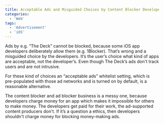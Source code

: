 ```yaml
---
title: Acceptable Ads and Misguided Choices by Content Blocker Developers
categories:
  - 'Web'
tags:
  - 'Advertisement'
  - 'iOS'
---
```

Ads by e.g. “The Deck” cannot be blocked, because some iOS app developers deliberately allow them (e.g. 1Blocker). That’s wrong and a misguided choice by the developers. It’s the user’s choice what kind of apps are acceptable, not the developer’s. Even though The Deck’s ads don't track users and are not intrusive.

For these kind of choices an “acceptable ads” whitelist setting, which is pre-populated with those ad networks and is turned on by default, is a reasonable alternative.

The content blocker and ad blocker business is a messy one, because developers charge money for an app which makes it impossible for others to make money. The developers get paid for their work, the ad-supported content producers don't. If it’s a question a ethics, then developers shouldn't charge money for blocking money-making ads.
